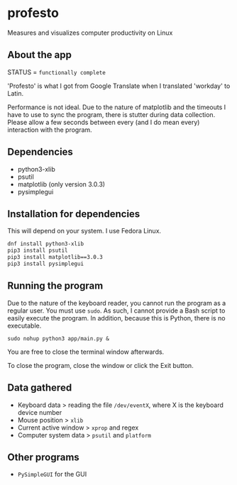 # profesto
Measures and visualizes computer productivity on Linux

## About the app
STATUS = `functionally complete`

'Profesto' is what I got from Google Translate when I translated 'workday' to Latin.

Performance is not ideal. Due to the nature of matplotlib and the timeouts I have to use 
to sync the program, there is stutter during data collection. Please allow a few seconds between 
every (and I do mean every) interaction with the program.

## Dependencies
- python3-xlib
- psutil
- matplotlib (only version 3.0.3)
- pysimplegui

## Installation for dependencies
This will depend on your system. I use Fedora Linux.
```bash
dnf install python3-xlib
pip3 install psutil
pip3 install matplotlib==3.0.3
pip3 install pysimplegui
```

## Running the program
Due to the nature of the keyboard reader, you cannot run the program as a regular user. 
You must use `sudo`. As such, I cannot provide a Bash script to easily execute the 
program. In addition, because this is Python, there is no executable.
```
sudo nohup python3 app/main.py &
```
You are free to close the terminal window afterwards.

To close the program, close the window or click the Exit button.

## Data gathered
- Keyboard data > reading the file `/dev/eventX`, where X is the keyboard device number
- Mouse position > `xlib`
- Current active window > `xprop` and regex
- Computer system data > `psutil` and `platform`

## Other programs
- `PySimpleGUI` for the GUI
